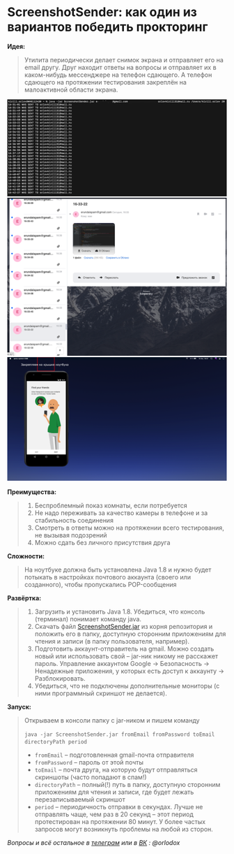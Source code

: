 # ScreenshotSender: как один из вариантов победить прокторинг
 

**Идея:**
> Утилита периодически делает снимок экрана и отправляет его на email другу.
> Друг находит ответы на вопросы и отправляет их в каком-нибудь мессенджере на телефон сдающего.
> А телефон сдающего на протяжении тестирования закреплён на малоактивной области экрана.
 
![Terminal](https://github.com/Orlodox/ScreenshotSender/blob/master/Screenshot%20at%20Dec%2015%2018-22-31.png) 
![Email client](https://github.com/Orlodox/ScreenshotSender/blob/master/Screenshot%20at%20Dec%2015%2018-25-06.png)
![Smatrphone](https://github.com/Orlodox/ScreenshotSender/blob/master/Screenshot%20at%20Dec%2015%2018-41-54.png)


**Преимущества:**
> 1. Беспроблемный показ комнаты, если потребуется
> 2. Не надо переживать за качество камеры в телефоне и за стабильность соединения
> 3. Смотреть в ответы можно на протяжении всего тестирования, не вызывая подозрений
> 4. Можно сдать без личного присутствия друга


**Сложности:**
> На ноутбуке должна быть установлена Java 1.8 и
> нужно будет потыкать в настройках почтового аккаунта (своего или созданного), чтобы пропускались POP-сообщения

**Развёртка:**
> 1. Загрузить и установить Java 1.8. Убедиться, что консоль (терминал) понимает команду java.
> 2. Скачать файл [ScreenshotSender.jar](https://github.com/Orlodox/ScreenshotSender/raw/master/ScreenshotSender.jar/) из корня репозитория и положить его в папку, доступную сторонним приложениям для чтения и записи (в папку пользователя, например).
> 3. Подготовить аккаунт-отправитель на gmail. Можно создать новый или использовать свой – jar-ник никому не расскажет пароль. Управление аккаунтом Google -> Безопасность -> Ненадежные приложения, у которых есть доступ к аккаунту -> Разблокировать.
> 4. Убедиться, что не подключены дополнительные мониторы (с ними программный скриншот не делается).

**Запуск:**

> Открываем в консоли папку с jar-ником и пишем команду
> 
> `java -jar ScreenshotSender.jar fromEmail fromPassword toEmail directoryPath period` 
> 
> - `fromEmail` – подготовленная gmail-почта отправителя
> - `fromPassword` – пароль от этой почты
> - `toEmail` – почта друга, на которую будут отправляться скриншоты (часто попадают в спам!)
> - `directoryPath` – полный(!) путь в папку, доступную сторонним приложениям для чтения и записи, где будет лежать перезаписываемый скриншот
> - `period` – периодичность отправки в секундах. Лучше не отправлять чаще, чем раз в 20 секунд – этот период протестирован на протяжении 80 минут. У более частых запросов могут возникнуть проблемы на любой из сторон.


_Вопросы и всё остальное в [телеграм](https://t.me/orlodox) или в [ВК](https://vk.com/orlodox) : @orlodox_
